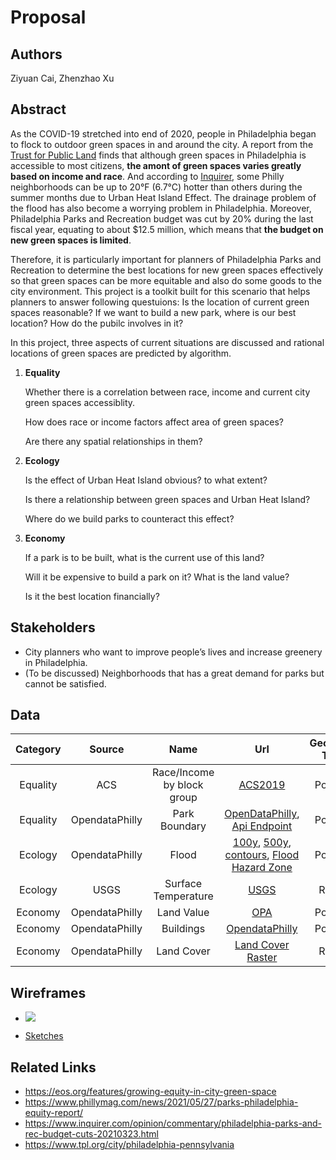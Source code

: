 # Proposal

## Authors

Ziyuan Cai, Zhenzhao Xu

## Abstract

As the COVID-19 stretched into end of 2020, people in Philadelphia began to flock to outdoor green spaces in and around the city. A report from the [Trust for Public Land](https://www.tpl.org/city/philadelphia-pennsylvania) finds that although green spaces in Philadelphia is accessible to most citizens, **the amont of green spaces varies greatly based on income and race**. And according to [Inquirer](https://www.inquirer.com/science/climate/philadelphia-heat-island-climate-change-hunting-park-20190724.html), some Philly neighborhoods can be up to 20°F (6.7°C) hotter than others during the summer months due to Urban Heat Island Effect. The drainage problem of the flood has also become a worrying problem in Philadelphia. Moreover, Philadelphia Parks and Recreation budget was cut by 20% during the last fiscal year, equating to about $12.5 million, which means that **the budget on new green spaces is limited**.

Therefore, it is particularly important for planners of Philadelphia Parks and Recreation to determine the best locations for new green spaces effectively so that green spaces can be more equitable and also do some goods to the city environment. This project is a toolkit built for this scenario that helps planners to answer following questuions: Is the location of current green spaces reasonable? If we want to build a new park, where is our best location? How do the pubilc involves in it?

In this project, three aspects of current situations are discussed and rational locations of green spaces are predicted by algorithm.

1. **Equality**

    Whether there is a correlation between race, income and current city green spaces accessiblity. 
    
    How does race or income factors affect area of green spaces? 
    
    Are there any spatial relationships in them?
    
1. **Ecology**

    Is the effect of Urban Heat Island obvious? to what extent? 
    
    Is there a relationship between green spaces and Urban Heat Island?

    Where do we build parks to counteract this effect?

1. **Economy**

    If a park is to be built, what is the current use of this land? 
    
    Will it be expensive to build a park on it? What is the land value? 
    
    Is it the best location financially? 

## Stakeholders

* City planners who want to improve people’s lives and increase greenery in Philadelphia.
* (To be discussed) Neighborhoods that has a great demand for parks but cannot be satisfied.

## Data

| Category |     Source     |            Name            |                             Url                              | Geometry Type | Size | Update Frequency |
| :------: | :------------: | :------------------------: | :----------------------------------------------------------: | :-----------: | :--: | :--------------: |
| Equality |      ACS       | Race/Income by block group | [ACS2019](https://www.census.gov/data/developers/data-sets/acs-5year.html) |    Polygon    |      |     as need      |
| Equality | OpendataPhilly |       Park Boundary        | [OpenDataPhilly](https://www.opendataphilly.org/dataset/ppr-properties), [Api Endpoint](https://opendata.arcgis.com/datasets/d52445160ab14380a673e5849203eb64_0.geojson) |    Polygon    |      |      weekly      |
| Ecology  | OpendataPhilly |           Flood            | [100y](https://metadata.phila.gov/#home/representationdetails/56ccbad74d934cea1ef05c20/), [500y](https://metadata.phila.gov/#home/representationdetails/56ccbb1df041bd4d03549350/), [contours](https://www.opendataphilly.org/dataset/topographic-contours), [Flood Hazard Zone](https://www.opendataphilly.org/dataset/flood-hazard-zone-lines/resource/85d4503f-ecfc-4c26-ba45-2506755cab53) |    Polygon    |      |     one time     |
| Ecology  |      USGS      |    Surface Temperature     | [USGS](https://www.usgs.gov/core-science-systems/nli/landsat/landsat-data-access?qt-science_support_page_related_con=0#qt-science_support_page_related_con) |    Raster     |      |      yearly      |
| Economy  | OpendataPhilly |         Land Value         | [OPA](https://www.opendataphilly.org/dataset/opa-property-assessments) |    Polygon    |      |      yearly      |
| Economy  | OpendataPhilly |         Buildings          | [OpendataPhilly](https://www.opendataphilly.org/dataset/buildings) |    Polygon    |      |      yearly      |
| Economy  | OpendataPhilly |         Land Cover         | [Land Cover Raster](https://www.opendataphilly.org/dataset/philadelphia-land-cover-raster) |    Raster     |      |      yearly      |

## Wireframes 

* ![](./pic/web-design-509.png)

* [Sketches](https://docs.google.com/presentation/d/1Y0M4FNZb5tpQm4QnBYiDKPy0F1HD9FtDx_t1gVQYYJY/edit#slide=id.g10178e42f57_0_16)

## Related Links

- https://eos.org/features/growing-equity-in-city-green-space
- https://www.phillymag.com/news/2021/05/27/parks-philadelphia-equity-report/
- https://www.inquirer.com/opinion/commentary/philadelphia-parks-and-rec-budget-cuts-20210323.html
- https://www.tpl.org/city/philadelphia-pennsylvania
